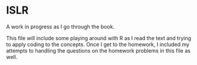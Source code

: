 # ISLR
A work in progress as I go through the book.

This file will include some playing around with R as I read the text and trying to apply coding to the concepts. Once I get to the homework, I included my attempts to handling the questions on the homework problems in this file as well.

